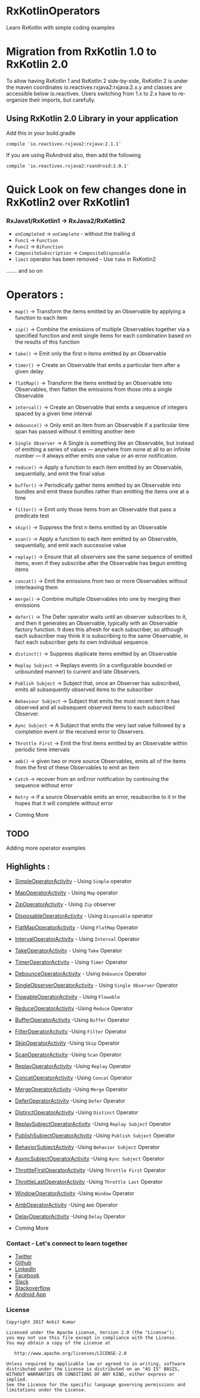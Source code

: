 # RxKotlinOperators

Learn RxKotlin with simple coding examples


# Migration from RxKotlin 1.0 to RxKotlin 2.0

To allow having RxKotlin 1 and RxKotlin 2 side-by-side, RxKotlin 2 is under the maven coordinates io.reactivex.rxjava2:rxjava:2.x.y and classes are accessible below io.reactivex.
Users switching from 1.x to 2.x have to re-organize their imports, but carefully.

## Using RxKotlin 2.0 Library in your application

Add this in your build.gradle

`compile 'io.reactivex.rxjava2:rxjava:2.1.1'`

If you are using RxAndroid also, then add the following

`compile 'io.reactivex.rxjava2:rxandroid:2.0.1'`

# Quick Look on few changes done in RxKotlin2 over RxKotlin1

### RxJava1/RxKotlin1 -> RxJava2/RxKotlin2

* `onCompleted` -> `onComplete` - without the trailing d
* `Func1` -> `Function`
* `Func2` -> `BiFunction`
* `CompositeSubscription` -> `CompositeDisposable`
* `limit` operator has been removed - Use `take` in RxKotlin2

....... and so on

# Operators :
* `map()` -> Transform the items emitted by an Observable by applying a function to each item
* `zip()` -> Combine the emissions of multiple Observables together via a specified function and emit single items for each combination based on the results of this function
* `take()` -> Emit only the first n items emitted by an Observable
* `timer()` -> Create an Observable that emits a particular item after a given delay
* `flatMap()` -> Transform the items emitted by an Observable into Observables, then flatten the emissions from those into a single Observable
* `interval()` -> Create an Observable that emits a sequence of integers spaced by a given time interval
* `debounce()` -> Only emit an item from an Observable if a particular time span has passed without it emitting another item
* `Single Observer` -> A Single is something like an Observable, but instead of emitting a series of values — anywhere from none at all to an infinite number — it always either emits one value or an error notification.
* `reduce()` -> Apply a function to each item emitted by an Observable, sequentially, and emit the final value
* `buffer()` -> Periodically gather items emitted by an Observable into bundles and emit these bundles rather than emitting the items one at a time
* `filter()` -> Emit only those items from an Observable that pass a predicate test
* `skip()` -> Suppress the first n items emitted by an Observable
* `scan()` -> Apply a function to each item emitted by an Observable, sequentially, and emit each successive value
* `replay()` -> Ensure that all observers see the same sequence of emitted items, even if they subscribe after the Observable has begun emitting items
* `concat()` -> Emit the emissions from two or more Observables without interleaving them
* `merge()` -> Combine multiple Observables into one by merging their emissions
* `defer()` -> The Defer operator waits until an observer subscribes to it, and then it generates an Observable, typically with an Observable factory function. It does this afresh for each subscriber, so although each subscriber may think it is subscribing to the same Observable, in fact each subscriber gets its own individual sequence.
* `distinct()` -> Suppress duplicate items emitted by an Observable
* `Replay Subject` -> Replays events (in a configurable bounded or unbounded manner) to current and late Observers.
* `Publish Subject` -> Subject that, once an Observer has subscribed, emits all subsequently observed items to the subscriber
* `Behaviour Subject` -> Subject that emits the most recent item it has observed and all subsequent observed items to each subscribed Observer.
* `Aync Subject` -> A Subject that emits the very last value followed by a completion event or the received error to Observers.
* `Throttle First` -> Emit the first items emitted by an Observable within periodic time intervals
* `amb()` -> given two or more source Observables, emits all of the items from the first of these Observables to emit an item
* `Catch` -> recover from an onError notification by continuing the sequence without error
* `Retry` -> if a source Observable emits an error, resubscribe to it in the hopes that it will complete without error

* Coming More
## TODO

Adding more operator examples

## Highlights :
* [SimpleOperatorActivity](https://github.com/AnkitDroidGit/RxJava-RxKotlin-Android/blob/master/app/src/main/java/com/freeankit/rxjava2samples/ui/operators/SimpleOperatorActivity.kt) - Using `Simple` operator
* [MapOperatorActivity](https://github.com/AnkitDroidGit/RxJava-RxKotlin-Android/blob/master/app/src/main/java/com/freeankit/rxjava2samples/ui/operators/transformingOperators/MapOperatorActivity.kt) - Using `Map` operator
* [ZipOperatorActivity](https://github.com/AnkitDroidGit/RxJava-RxKotlin-Android/blob/master/app/src/main/java/com/freeankit/rxjava2samples/ui/operators/combiningOperators/ZipOperatorActivity.kt) - Using `Zip` observer
* [DisposableOperatorActivity](https://github.com/AnkitDroidGit/RxJava-RxKotlin-Android/blob/master/app/src/main/java/com/freeankit/rxjava2samples/ui/operators/DisposableOperatorActivity.kt) - Using `Disposable` operator
* [FlatMapOperatorActivity](https://github.com/AnkitDroidGit/RxJava-RxKotlin-Android/blob/master/app/src/main/java/com/freeankit/rxjava2samples/ui/operators/transformingOperators/FlatMapOperatorActivity.kt) - Using `FlatMap` Operator
* [IntervalOperatorActivity](https://github.com/AnkitDroidGit/RxJava-RxKotlin-Android/blob/master/app/src/main/java/com/freeankit/rxjava2samples/ui/operators/creatingOperators/IntervalOperatorActivity.kt) - Using `Interval` Operator
* [TakeOperatorActivity](https://github.com/AnkitDroidGit/RxJava-RxKotlin-Android/blob/master/app/src/main/java/com/freeankit/rxjava2samples/ui/operators/filteringOperators/TakeOperatorActivity.kt) - Using `Take` Operator
* [TimerOperatorActivity](https://github.com/AnkitDroidGit/RxJava-RxKotlin-Android/blob/master/app/src/main/java/com/freeankit/rxjava2samples/ui/operators/TimerOperatorActivity.kt) - Using `Timer` Operator
* [DebounceOperatorActivity](https://github.com/AnkitDroidGit/RxJava-RxKotlin-Android/blob/master/app/src/main/java/com/freeankit/rxjava2samples/ui/operators/filteringOperators/DebounceOperatorActivity.kt) - Using `Debounce` Operator
* [SingleObserverOperatorActivity](https://github.com/AnkitDroidGit/RxJava-RxKotlin-Android/blob/master/app/src/main/java/com/freeankit/rxjava2samples/ui/operators/SingleObserverOperatorActivity.kt) - Using `Single Observer` Operator
* [FlowableOperatorActivity](https://github.com/AnkitDroidGit/RxJava-RxKotlin-Android/blob/master/app/src/main/java/com/freeankit/rxjava2samples/ui/operators/FlowableOperatorActivity.kt) - Using `Flowable`
* [ReduceOperatorActivity](https://github.com/AnkitDroidGit/RxJava-RxKotlin-Android/blob/master/app/src/main/java/com/freeankit/rxjava2samples/ui/operators/mathematicalOperators/ReduceOperatorActivity.kt) -Using `Reduce` Operator 
* [BufferOperatorActivity](https://github.com/AnkitDroidGit/RxJava-RxKotlin-Android/blob/master/app/src/main/java/com/freeankit/rxjava2samples/ui/operators/transformingOperators/BufferOperatorActivity.kt) -Using `Buffer` Operator 
* [FilterOperatorActivity](https://github.com/AnkitDroidGit/RxJava-RxKotlin-Android/blob/master/app/src/main/java/com/freeankit/rxjava2samples/ui/operators/filteringOperators/FilterOperatorActivity.kt) -Using `Filter` Operator 
* [SkipOperatorActivity](https://github.com/AnkitDroidGit/RxJava-RxKotlin-Android/blob/master/app/src/main/java/com/freeankit/rxjava2samples/ui/operators/filteringOperators/SkipOperatorActivity.kt) -Using `Skip` Operator 
* [ScanOperatorActivity](https://github.com/AnkitDroidGit/RxJava-RxKotlin-Android/blob/master/app/src/main/java/com/freeankit/rxjava2samples/ui/operators/transformingOperators/ScanOperatorActivity.kt) -Using `Scan` Operator
* [ReplayOperatorActivity](https://github.com/AnkitDroidGit/RxJava-RxKotlin-Android/blob/master/app/src/main/java/com/freeankit/rxjava2samples/ui/operators/connectableOperators/ReplayOperatorActivity.kt) -Using `Replay` Operator
* [ConcatOperatorActivity](https://github.com/AnkitDroidGit/RxJava-RxKotlin-Android/blob/master/app/src/main/java/com/freeankit/rxjava2samples/ui/operators/mathematicalOperators/ConcatOperatorActivity.kt) -Using `Concat` Operator
* [MergeOperatorActivity](https://github.com/AnkitDroidGit/RxJava-RxKotlin-Android/blob/master/app/src/main/java/com/freeankit/rxjava2samples/ui/operators/combiningOperators/MergeOperatorActivity.kt) -Using `Merge` Operator
* [DeferOperatorActivity](https://github.com/AnkitDroidGit/RxJava-RxKotlin-Android/blob/master/app/src/main/java/com/freeankit/rxjava2samples/ui/operators/creatingOperators/DeferOperatorActivity.kt) -Using `Defer` Operator
* [DistinctOperatorActivity](https://github.com/AnkitDroidGit/RxJava-RxKotlin-Android/blob/master/app/src/main/java/com/freeankit/rxjava2samples/ui/operators/filteringOperators/DistinctOperatorActivity.kt) -Using `Distinct` Operator
* [ReplaySubjectOperatorActivity](https://github.com/AnkitDroidGit/RxJava-RxKotlin-Android/blob/master/app/src/main/java/com/freeankit/rxjava2samples/ui/operators/connectableOperators/ReplaySubjectOperatorActivity.kt) -Using `Replay Subject` Operator
* [PublishSubjectOperatorActivity](https://github.com/AnkitDroidGit/RxJava-RxKotlin-Android/blob/master/app/src/main/java/com/freeankit/rxjava2samples/ui/operators/connectableOperators/PublishSubjectOperatorActivity.kt) -Using `Publish Subject` Operator
* [BehaviorSubjectActivity](https://github.com/AnkitDroidGit/RxJava-RxKotlin-Android/blob/master/app/src/main/java/com/freeankit/rxjava2samples/ui/operators/BehaviorSubjectActivity.kt) -Using `Behavior Subject` Operator
* [AsyncSubjectOperatorActivity](https://github.com/AnkitDroidGit/RxJava-RxKotlin-Android/blob/master/app/src/main/java/com/freeankit/rxjava2samples/ui/operators/AsyncSubjectOperatorActivity.kt) -Using `Aync Subject` Operator
* [ThrottleFirstOperatorActivity](https://github.com/AnkitDroidGit/RxJava-RxKotlin-Android/blob/master/app/src/main/java/com/freeankit/rxjava2samples/ui/operators/ThrottleFirstOperatorActivity.kt) -Using `Throttle First` Operator
* [ThrottleLastOperatorActivity](https://github.com/AnkitDroidGit/RxJava-RxKotlin-Android/blob/master/app/src/main/java/com/freeankit/rxjava2samples/ui/operators/ThrottleLastOperatorActivity.kt) -Using `Throttle Last` Operator
* [WindowOperatorActivity](https://github.com/AnkitDroidGit/RxJava-RxKotlin-Android/blob/master/app/src/main/java/com/freeankit/rxjava2samples/ui/operators/transformingOperatorsWindowOperatorActivity.kt) -Using `Window` Operator
* [AmbOperatorActivity](https://github.com/AnkitDroidGit/RxJava-RxKotlin-Android/blob/master/app/src/main/java/com/freeankit/rxjava2samples/ui/operators/conditionalOperators/AmbOperatorActivity.kt) -Using `Amb` Operator
* [DelayOperatorActivity](https://github.com/AnkitDroidGit/RxJava-RxKotlin-Android/blob/master/app/src/main/java/com/freeankit/rxjava2samples/ui/operators/utilityOperators/DelayOperatorActivity.kt) -Using `Delay` Operator
 
* Coming More

### Contact - Let's connect to learn together
- [Twitter](https://twitter.com/KumarAnkitRKE)
- [Github](https://github.com/AnkitDroidGit)
- [LinkedIn](https://www.linkedin.com/in/kumarankitkumar/)
- [Facebook](https://www.facebook.com/freeankit)
- [Slack](https://ankitdroid.slack.com)
- [Stackoverflow](https://stackoverflow.com/users/3282461/android)
- [Android App](https://play.google.com/store/apps/details?id=com.freeankit.ankitprofile)


### License

    Copyright 2017 Ankit Kumar
    
    Licensed under the Apache License, Version 2.0 (the "License");
    you may not use this file except in compliance with the License.
    You may obtain a copy of the License at

       http://www.apache.org/licenses/LICENSE-2.0

    Unless required by applicable law or agreed to in writing, software
    distributed under the License is distributed on an "AS IS" BASIS,
    WITHOUT WARRANTIES OR CONDITIONS OF ANY KIND, either express or implied.
    See the License for the specific language governing permissions and
    limitations under the License.
